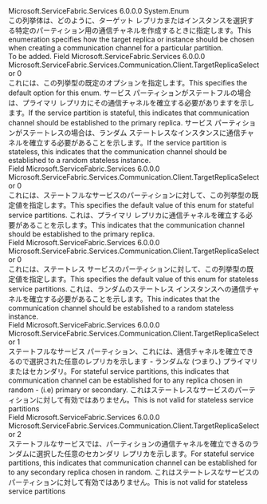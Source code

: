 <Type Name="TargetReplicaSelector" FullName="Microsoft.ServiceFabric.Services.Communication.Client.TargetReplicaSelector">
  <TypeSignature Language="C#" Value="public enum TargetReplicaSelector" />
  <TypeSignature Language="ILAsm" Value=".class public auto ansi sealed TargetReplicaSelector extends System.Enum" />
  <TypeSignature Language="DocId" Value="T:Microsoft.ServiceFabric.Services.Communication.Client.TargetReplicaSelector" />
  <TypeSignature Language="VB.NET" Value="Public Enum TargetReplicaSelector" />
  <TypeSignature Language="F#" Value="type TargetReplicaSelector = " />
  <AssemblyInfo>
    <AssemblyName>Microsoft.ServiceFabric.Services</AssemblyName>
    <AssemblyVersion>6.0.0.0</AssemblyVersion>
  </AssemblyInfo>
  <Base>
    <BaseTypeName>System.Enum</BaseTypeName>
  </Base>
  <Docs>
    <summary>
            <span data-ttu-id="a54d2-101">この列挙体は、どのように、ターゲット レプリカまたはインスタンスを選択する特定のパーティション用の通信チャネルを作成するときに指定します。</span><span class="sxs-lookup"><span data-stu-id="a54d2-101">This enumeration specifies how the target replica or instance should be chosen when creating a communication channel for a particular partition.</span></span>
            </summary>
    <remarks>To be added.</remarks>
  </Docs>
  <Members>
    <Member MemberName="Default">
      <MemberSignature Language="C#" Value="Default" />
      <MemberSignature Language="ILAsm" Value=".field public static literal valuetype Microsoft.ServiceFabric.Services.Communication.Client.TargetReplicaSelector Default = int32(0)" />
      <MemberSignature Language="DocId" Value="F:Microsoft.ServiceFabric.Services.Communication.Client.TargetReplicaSelector.Default" />
      <MemberSignature Language="VB.NET" Value="Default" />
      <MemberSignature Language="F#" Value="Default = 0" Usage="Microsoft.ServiceFabric.Services.Communication.Client.TargetReplicaSelector.Default" />
      <MemberType>Field</MemberType>
      <AssemblyInfo>
        <AssemblyName>Microsoft.ServiceFabric.Services</AssemblyName>
        <AssemblyVersion>6.0.0.0</AssemblyVersion>
      </AssemblyInfo>
      <ReturnValue>
        <ReturnType>Microsoft.ServiceFabric.Services.Communication.Client.TargetReplicaSelector</ReturnType>
      </ReturnValue>
      <MemberValue>0</MemberValue>
      <Docs>
        <summary>
            <span data-ttu-id="a54d2-102">これには、この列挙型の既定のオプションを指定します。</span><span class="sxs-lookup"><span data-stu-id="a54d2-102">This specifies the default option for this enum.</span></span>
            <span data-ttu-id="a54d2-103">サービス パーティションがステートフルの場合は、プライマリ レプリカにその通信チャネルを確立する必要がありますを示します。</span><span class="sxs-lookup"><span data-stu-id="a54d2-103">If the service partition is stateful, this indicates that communication channel should be established to the primary replica.</span></span>
            <span data-ttu-id="a54d2-104">サービス パーティションがステートレスの場合は、ランダム ステートレスなインスタンスに通信チャネルを確立する必要があることを示します。</span><span class="sxs-lookup"><span data-stu-id="a54d2-104">If the service partition is stateless, this indicates that the communication channel should be established to a random stateless instance.</span></span>
            </summary>
      </Docs>
    </Member>
    <Member MemberName="PrimaryReplica">
      <MemberSignature Language="C#" Value="PrimaryReplica" />
      <MemberSignature Language="ILAsm" Value=".field public static literal valuetype Microsoft.ServiceFabric.Services.Communication.Client.TargetReplicaSelector PrimaryReplica = int32(0)" />
      <MemberSignature Language="DocId" Value="F:Microsoft.ServiceFabric.Services.Communication.Client.TargetReplicaSelector.PrimaryReplica" />
      <MemberSignature Language="VB.NET" Value="PrimaryReplica" />
      <MemberSignature Language="F#" Value="PrimaryReplica = 0" Usage="Microsoft.ServiceFabric.Services.Communication.Client.TargetReplicaSelector.PrimaryReplica" />
      <MemberType>Field</MemberType>
      <AssemblyInfo>
        <AssemblyName>Microsoft.ServiceFabric.Services</AssemblyName>
        <AssemblyVersion>6.0.0.0</AssemblyVersion>
      </AssemblyInfo>
      <ReturnValue>
        <ReturnType>Microsoft.ServiceFabric.Services.Communication.Client.TargetReplicaSelector</ReturnType>
      </ReturnValue>
      <MemberValue>0</MemberValue>
      <Docs>
        <summary>
            <span data-ttu-id="a54d2-105">これには、ステートフルなサービスのパーティションに対して、この列挙型の既定値を指定します。</span><span class="sxs-lookup"><span data-stu-id="a54d2-105">This specifies the default value of this enum for stateful service partitions.</span></span> <span data-ttu-id="a54d2-106">これは、プライマリ レプリカに通信チャネルを確立する必要があることを示します。</span><span class="sxs-lookup"><span data-stu-id="a54d2-106">This indicates that the communication channel should be established to the primary replica.</span></span>
            </summary>
      </Docs>
    </Member>
    <Member MemberName="RandomInstance">
      <MemberSignature Language="C#" Value="RandomInstance" />
      <MemberSignature Language="ILAsm" Value=".field public static literal valuetype Microsoft.ServiceFabric.Services.Communication.Client.TargetReplicaSelector RandomInstance = int32(0)" />
      <MemberSignature Language="DocId" Value="F:Microsoft.ServiceFabric.Services.Communication.Client.TargetReplicaSelector.RandomInstance" />
      <MemberSignature Language="VB.NET" Value="RandomInstance" />
      <MemberSignature Language="F#" Value="RandomInstance = 0" Usage="Microsoft.ServiceFabric.Services.Communication.Client.TargetReplicaSelector.RandomInstance" />
      <MemberType>Field</MemberType>
      <AssemblyInfo>
        <AssemblyName>Microsoft.ServiceFabric.Services</AssemblyName>
        <AssemblyVersion>6.0.0.0</AssemblyVersion>
      </AssemblyInfo>
      <ReturnValue>
        <ReturnType>Microsoft.ServiceFabric.Services.Communication.Client.TargetReplicaSelector</ReturnType>
      </ReturnValue>
      <MemberValue>0</MemberValue>
      <Docs>
        <summary>
            <span data-ttu-id="a54d2-107">これには、ステートレス サービスのパーティションに対して、この列挙型の既定値を指定します。</span><span class="sxs-lookup"><span data-stu-id="a54d2-107">This specifies the default value of this enum for stateless service partitions.</span></span> <span data-ttu-id="a54d2-108">これは、ランダムのステートレス インスタンスへの通信チャネルを確立する必要があることを示します。</span><span class="sxs-lookup"><span data-stu-id="a54d2-108">This indicates that the communication channel should be established to a random stateless instance.</span></span>
            </summary>
      </Docs>
    </Member>
    <Member MemberName="RandomReplica">
      <MemberSignature Language="C#" Value="RandomReplica" />
      <MemberSignature Language="ILAsm" Value=".field public static literal valuetype Microsoft.ServiceFabric.Services.Communication.Client.TargetReplicaSelector RandomReplica = int32(1)" />
      <MemberSignature Language="DocId" Value="F:Microsoft.ServiceFabric.Services.Communication.Client.TargetReplicaSelector.RandomReplica" />
      <MemberSignature Language="VB.NET" Value="RandomReplica" />
      <MemberSignature Language="F#" Value="RandomReplica = 1" Usage="Microsoft.ServiceFabric.Services.Communication.Client.TargetReplicaSelector.RandomReplica" />
      <MemberType>Field</MemberType>
      <AssemblyInfo>
        <AssemblyName>Microsoft.ServiceFabric.Services</AssemblyName>
        <AssemblyVersion>6.0.0.0</AssemblyVersion>
      </AssemblyInfo>
      <ReturnValue>
        <ReturnType>Microsoft.ServiceFabric.Services.Communication.Client.TargetReplicaSelector</ReturnType>
      </ReturnValue>
      <MemberValue>1</MemberValue>
      <Docs>
        <summary>
            <span data-ttu-id="a54d2-109">ステートフルなサービス パーティション、これには、通信チャネルを確立できるので選択された任意のレプリカを示します - ランダムな (つまり、) プライマリまたはセカンダリ。</span><span class="sxs-lookup"><span data-stu-id="a54d2-109">For stateful service partitions, this indicates that communication channel can be established for to any replica chosen in random - (i.e) primary or secondary.</span></span>
            <span data-ttu-id="a54d2-110">これはステートレスなサービスのパーティションに対して有効ではありません。</span><span class="sxs-lookup"><span data-stu-id="a54d2-110">This is not valid for stateless service partitions</span></span>
            </summary>
      </Docs>
    </Member>
    <Member MemberName="RandomSecondaryReplica">
      <MemberSignature Language="C#" Value="RandomSecondaryReplica" />
      <MemberSignature Language="ILAsm" Value=".field public static literal valuetype Microsoft.ServiceFabric.Services.Communication.Client.TargetReplicaSelector RandomSecondaryReplica = int32(2)" />
      <MemberSignature Language="DocId" Value="F:Microsoft.ServiceFabric.Services.Communication.Client.TargetReplicaSelector.RandomSecondaryReplica" />
      <MemberSignature Language="VB.NET" Value="RandomSecondaryReplica" />
      <MemberSignature Language="F#" Value="RandomSecondaryReplica = 2" Usage="Microsoft.ServiceFabric.Services.Communication.Client.TargetReplicaSelector.RandomSecondaryReplica" />
      <MemberType>Field</MemberType>
      <AssemblyInfo>
        <AssemblyName>Microsoft.ServiceFabric.Services</AssemblyName>
        <AssemblyVersion>6.0.0.0</AssemblyVersion>
      </AssemblyInfo>
      <ReturnValue>
        <ReturnType>Microsoft.ServiceFabric.Services.Communication.Client.TargetReplicaSelector</ReturnType>
      </ReturnValue>
      <MemberValue>2</MemberValue>
      <Docs>
        <summary>
            <span data-ttu-id="a54d2-111">ステートフルなサービスでは、パーティションの通信チャネルを確立できるのランダムに選択した任意のセカンダリ レプリカを示します。</span><span class="sxs-lookup"><span data-stu-id="a54d2-111">For stateful service partitions, this indicates that communication channel can be established for to any secondary replica chosen in random.</span></span>
            <span data-ttu-id="a54d2-112">これはステートレスなサービスのパーティションに対して有効ではありません。</span><span class="sxs-lookup"><span data-stu-id="a54d2-112">This is not valid for stateless service partitions</span></span>
            </summary>
      </Docs>
    </Member>
  </Members>
</Type>